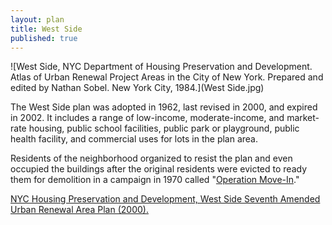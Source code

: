 ```yaml
---
layout: plan
title: West Side
published: true
---
```


<!---![West Side, NYC Department of Housing Preservation and Development. Community Development Progress Report: 1968. Prepared and edited by Nathan Sobel. New York City, 1968.](West Side 1968 I.png)
![West Side Community Development Progress Report: 1968. Prepared and edited by Nathan Sobel. New York City, 1968.](West Side 1968 II.png)
![West Side, NYC Department of Housing Preservation and Development. Community Development Progress Report: 1968. Prepared and edited by Nathan Sobel. New York City, 1968.](West Side 1968 Iii.png)-->
![West Side, NYC Department of Housing Preservation and Development. Atlas of Urban Renewal Project Areas in the City of New York. Prepared and edited by Nathan Sobel. New York City, 1984.](West Side.jpg)

The West Side plan was adopted in 1962, last revised in 2000, and expired in 2002. It includes a range of low-income, moderate-income, and market-rate housing, public school facilities, public park or playground, public health facility, and commercial uses for lots in the plan area.

Residents of the neighborhood organized to resist the plan and even occupied the buildings after the original residents were evicted to ready them for demolition in a campaign in 1970 called "[Operation Move-In](http://centropr.hunter.cuny.edu/sites/default/files/Journal/2007-2010/Vol_21_2_2009_fall/7_Muzio_pg108-141.pdf)."

[NYC Housing Preservation and Development, West Side Seventh Amended Urban Renewal Area Plan (2000).](https://www.nyc.gov/assets/hpd/downloads/pdfs/services/west-side-seventh-amended-urp.pdf)
